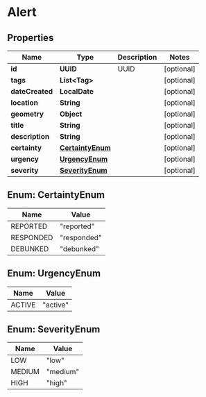 

# Alert


## Properties

| Name | Type | Description | Notes |
|------------ | ------------- | ------------- | -------------|
|**id** | **UUID** | UUID |  [optional] |
|**tags** | **List&lt;Tag&gt;** |  |  [optional] |
|**dateCreated** | **LocalDate** |  |  [optional] |
|**location** | **String** |  |  [optional] |
|**geometry** | **Object** |  |  [optional] |
|**title** | **String** |  |  [optional] |
|**description** | **String** |  |  [optional] |
|**certainty** | [**CertaintyEnum**](#CertaintyEnum) |  |  [optional] |
|**urgency** | [**UrgencyEnum**](#UrgencyEnum) |  |  [optional] |
|**severity** | [**SeverityEnum**](#SeverityEnum) |  |  [optional] |



## Enum: CertaintyEnum

| Name | Value |
|---- | -----|
| REPORTED | &quot;reported&quot; |
| RESPONDED | &quot;responded&quot; |
| DEBUNKED | &quot;debunked&quot; |



## Enum: UrgencyEnum

| Name | Value |
|---- | -----|
| ACTIVE | &quot;active&quot; |



## Enum: SeverityEnum

| Name | Value |
|---- | -----|
| LOW | &quot;low&quot; |
| MEDIUM | &quot;medium&quot; |
| HIGH | &quot;high&quot; |



